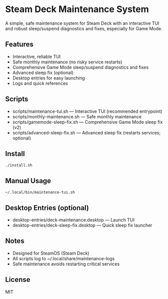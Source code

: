 # Steam Deck Maintenance System

A simple, safe maintenance system for Steam Deck with an interactive TUI and robust sleep/suspend diagnostics and fixes, especially for Game Mode.

## Features
- Interactive, reliable TUI
- Safe monthly maintenance (no risky service restarts)
- Comprehensive Game Mode sleep/suspend diagnostics and fixes
- Advanced sleep fix (optional)
- Desktop entries for easy launching
- Logs and quick references

## Scripts
- scripts/maintenance-tui.sh — Interactive TUI (recommended entrypoint)
- scripts/monthly-maintenance.sh — Safe monthly maintenance
- scripts/gamemode-sleep-fix.sh — Comprehensive Game Mode sleep fix (v2)
- scripts/advanced-sleep-fix.sh — Advanced sleep fix (restarts services; optional)

## Install
```
./install.sh
```

## Manual Usage
```
~/.local/bin/maintenance-tui.sh
```

## Desktop Entries (optional)
- desktop-entries/deck-maintenance.desktop — Launch TUI
- desktop-entries/deck-sleep-fix.desktop — Quick sleep fix launcher

## Notes
- Designed for SteamOS (Steam Deck)
- All scripts log to ~/.local/share/maintenance-logs
- Safe maintenance avoids restarting critical services

## License
MIT
